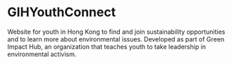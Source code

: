 # GIHYouthConnect

Website for youth in Hong Kong to find and join sustainability opportunities and to learn more about environmental issues. 
Developed as part of Green Impact Hub, an organization that teaches youth to take leadership in environmental activism. 
